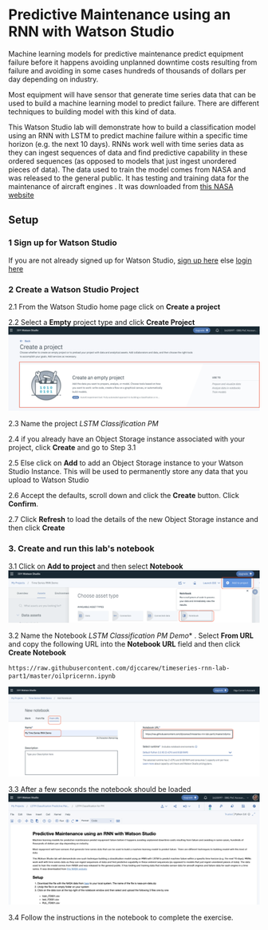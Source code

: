 #  Predictive Maintenance using an RNN with Watson Studio

Machine learning models for predictive maintenance predict equipment failure before it happens avoiding unplanned downtime costs resulting from failure and avoiding in some cases  hundreds of thousands of dollars per day depending on industry.

Most equipment will have sensor that generate time series data that can be used to build a machine learning model to predict failure. There are different techniques to building model with this kind of data.

This Watson Studio lab  will demonstrate how to build a classification model using an  RNN with LSTM to predict machine failure within a specific time horizon (e.g. the next 10 days). RNNs work well with time series data as they can ingest sequences of data and find predictive capability in these ordered sequences (as opposed to models that just ingest unordered pieces of data).  The data used to train the model comes from NASA and was released to the general public. It has testing and training data for the maintenance of aircraft engines . It was downloaded from [this NASA website](https://c3.nasa.gov/dashlink/resources/139/)

##  Setup

### 1 Sign up for Watson Studio

If you are not already signed up for Watson Studio, [sign up here](https://www.ibm.com/cloud/watson-studio) else [login here](https://dataplatform.cloud.ibm.com/)

### 2 Create a Watson Studio Project

2.1 From the Watson Studio home page click on **Create a project**

2.2 Select a **Empty** project type and click **Create Project**
![Jupyter Notebook](images/ss2.png)

2.3 Name the project *LSTM Classification PM*

2.4 if you already have an Object Storage  instance associated with your project, click **Create** and go to Step 3.1

2.5 Else click on **Add** to add an Object Storage instance to your Watson Studio Instance. This will be used to permanently store any data that you upload to Watson Studio

2.6 Accept the defaults, scroll down and click the **Create** button. Click **Confirm**.

2.7 Click **Refresh** to load the details of the new Object Storage instance and then click **Create**


### 3. Create  and run this lab's notebook

3.1 Click on  **Add to project** and then select **Notebook**
![Assets](images/ss3.png)

3.2 Name the Notebook *LSTM Classification PM Demo** . Select **From URL** and copy the following URL into the **Notebook URL** field and then click **Create Notebook**

```
https://raw.githubusercontent.com/djccarew/timeseries-rnn-lab-part1/master/oilpricernn.ipynb
```

![Create Notebook](images/ss4.png)


3.3 After a few seconds the notebook should be loaded
![Notebook loaded](images/ss5.png)

3.4 Follow the instructions in the notebook to complete the exercise.
